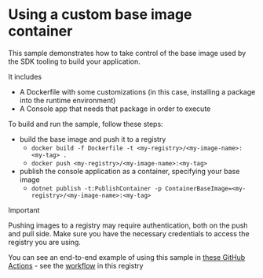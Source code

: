 # Using a custom base image container

This sample demonstrates how to take control of the base image used by the SDK tooling to build your application.

It includes 

* A Dockerfile with some customizations (in this case, installing a package into the runtime environment)
* A Console app that needs that package in order to execute

To build and run the sample, follow these steps:
* build the base image and push it to a registry
  * `docker build -f Dockerfile -t <my-registry>/<my-image-name>:<my-tag> .`
  * `docker push <my-registry>/<my-image-name>:<my-tag>`
* publish the console application as a container, specifying your base image
  * `dotnet publish -t:PublishContainer -p ContainerBaseImage=<my-registry>/<my-image-name>:<my-tag>`

> [!IMPORTANT]
> Pushing images to a registry may require authentication, both on the push and pull side. Make sure you have the necessary credentials to access the registry you are using.

You can see an end-to-end example of using this sample in [these GitHub Actions](https://github.com/baronfel/sdk-container-demo/actions/workflows/custom-base-image.yml) - see the [workflow](./../../.github/workflows/custom-base-image.yml) in this registry